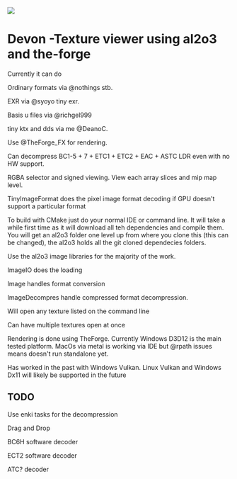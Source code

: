 ![](https://github.com/DeanoC/devon/Nightly/badge.svg)

# Devon -Texture viewer using al2o3 and the-forge #

Currently it can do 

Ordinary formats via @nothings stb. 

EXR via @syoyo tiny exr. 

Basis u files via @richgel999

tiny ktx and dds via me @DeanoC. 

Use @TheForge_FX for rendering.

Can decompress BC1-5 + 7 + ETC1 + ETC2 + EAC + ASTC LDR even with no HW support. 

RGBA selector and signed viewing. View each array slices and mip map level.

TinyImageFormat does the pixel image format decoding if GPU doesn't support a particular format

To build with CMake just do your normal IDE or command line. It will take a while first time as it will download all teh dependencies and compile them. You will get an al2o3 folder one level up from where you clone this (this can be changed), the al2o3 holds all the git cloned dependecies folders. 

Use the al2o3 image libraries for the majority of the work.

ImageIO does the loading

Image handles format conversion 

ImageDecompres handle compressed format decompression.

Will open any texture listed on the command line

Can have multiple textures open at once

Rendering is done using TheForge.
Currently Windows D3D12 is the main tested platform. 
MacOs via metal is working via IDE but @rpath issues means doesn't run standalone yet.

Has worked in the past with Windows Vulkan.
Linux Vulkan and Windows Dx11 will likely be supported in the future

TODO
----
Use enki tasks for the decompression

Drag and Drop

BC6H software decoder

ECT2 software decoder

ATC? decoder
